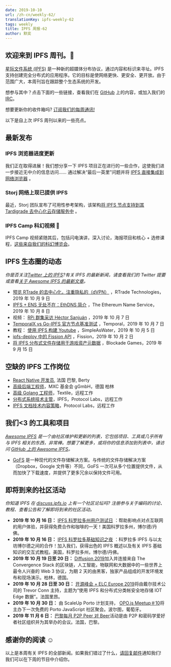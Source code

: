 ```yaml
---
date: 2019-10-10
url: /zh-cn/weekly-62/
translationKey: ipfs-weekly-62
tags: weekly
title: IPFS 周报-62
author: 默奕
---
```


## 欢迎来到 IPFS 周刊。👋

[星际文件系统 (IPFS)](https://ipfs.io/) 是一种新的超媒体分布协议，通过内容和标识来寻址。IPFS 支持创建完全分布式的应用程序。它的目标是使网络更快、更安全、更开放。由于范围广大，本周刊旨在跟踪整个生态系统的开发。

想参与其中？点击下面的一些链接，查看我们在 [GitHub](https://github.com/ipfs) 上的内容，或加入我们的 [IRC](https://riot.im/app/#/room/#ipfs:matrix.org)。

想要更新你的收件箱吗? [订阅我们的每周通讯!](http://eepurl.com/gL2Pi5)

以下是自上次 IPFS 周刊以来的一些亮点。

## 最新发布

### IPFS 浏览器进度更新

我们正在取得进展！我们想分享一下 IPFS 项目正在进行的一些合作，这使我们进一步接近无中介的信息访问…… 通过解决“最后一英里”问题并将 [IPFS 直接集成到网络浏览器](https://blog.ipfs.io/2019-10-08-ipfs-browsers-update/) 。

### Storj 网络上现已提供 IPFS

最近，Storj 团队宣布了可用性参考架构，该架构[将 IPFS 节点支持到其 Tardigrade 去中心化云存储服务中](https://www.cryptoninjas.net/2019/10/07/ipfs-now-available-on-storj-network/) 。

### IPFS Camp 科幻视频 🧬

IPFS Camp 视频紧随其后，包括闪电演讲，深入讨论，海报项目和核心 + 选修课程，[这些来自我们的科幻博览会](https://www.cryptoninjas.net/2019/10/07/ipfs-now-available-on-storj-network/)。

## IPFS 生态圈的动态

_你是否关注[Twitter 上的 IPFS](https://twitter.com/IPFSbot)?有关 IPFS 的最新新闻，请查看我们的 Twitter 提要或查看[关于 Awesome IPFS 的最新文章](https://awesome.ipfs.io/articles/)。_

- [预览 RTrade 的去中心化，注重隐私的（dVPN）](https://medium.com/rtrade-technologies/previewing-rtrades-decentralized-privacy-focused-dvpn-35073b683f0c) ，RTrade Technologies，2019 年 10 月 9 日
- [IPFS + ENS 无处不在：EthDNS 简介](https://medium.com/the-ethereum-name-service/ethdns-9d56298fa38a) ，The Ethereum Name Service，2019 年 10 月 8 日
- 视频： [RPi 群集采访 Héctor Sanjuán](https://www.youtube.com/watch?time_continue=3&v=u0n_pBjTYG8) ，2019 年 10 月 7 日
- [TemporalX vs Go-IPFS 官方节点基准测试](https://medium.com/temporal-cloud/temporalx-vs-go-ipfs-official-node-benchmarks-8457037a77cf) ，Temporal，2019 年 10 月 7 日
- 教程： [使用 IPFS 构建 Youtube](https://simpleaswater.com/ipfs/tutorials/youtube_on_ipfs?ref=twitter_youtube_on_ipfs) ，SimpleAsWater，2019 年 10 月 5 日
- [ipfs-deploy 中的 Fission API](https://dev.to/fission/fission-api-in-ipfs-deploy-1e1e) ，Fission，2019 年 10 月 2 日
- [将 IPFS 分布式文件存储用于游戏资产元数据](https://medium.com/blockadegames/using-ipfs-distributed-file-storage-for-game-asset-metadata-aac4478e3063) ，Blockade Games，2019 年 9 月 15 日

## 空缺的 IPFS 工作岗位

- [React Native 开发员](https://berty.tech/jobs/react-native-developer/), 法国 巴黎, Berty
- [高级后端工程师](https://www.golangprojects.com/golang-go-job-dcr-Senior-Backend-Engineer-Berlin-MXC-Foundation-gGmbH.html)，MXC 基金会 gGmbH，德国 柏林
- [高级 Golang 工程师](https://www.golangprojects.com/golang-go-job-def-Senior-Golang-Engineer-Remote-Textile.html)，Textile，远程工作
- [分布式系统技术主管](https://jobs.lever.co/protocol/9283f9b0-de64-4e1f-a221-5d02b0202198)，IPFS，Protocol Labs，远程工作
- [IPFS 文档技术内容策略](https://jobs.lever.co/protocol/e7db2c84-afd7-44a4-9a27-449c751d8289)，Protocol Labs，远程工作

## 我们<3 的工具和项目

_[Awesome IPFS](https://awesome.ipfs.io/) 是一个由社区维护和更新的列表，它包括项目、工具或几乎所有与 IPFS 相关的东西，非常棒。想要了解更多，或将你的信息添加到列表中，请访问 [GitHub 上的 Awesome IPFS](https://github.com/ipfs/awesome-ipfs)。_

- [GoFS](https://gofs.io/) 是一种现代的文件存储解决方案。与传统的文件存储解决方案（Dropbox，Google 文件等）不同，GoFS 一次可从多个位置提供文件，从而加快了下载速度，并提供了更多冗余以保持文件可用。

## 即将到来的社区活动

_你知道 IPFS 在 [discuss.ipfs.io](https://discuss.ipfs.io/) 上有一个社区论坛吗? 注册参与关于编码的讨论、教程、查看公告和了解即将到来的社区活动。_

- **2019 年 10 月 16 日：** [IPFS 科罗拉多州用户测试日](https://www.meetup.com/IPFS-Colorado/events/264964856) ：帮助影响点对点互联网的用户体验，并获得免费合作和咖啡的一天！美国科罗拉多州，博尔德/丹佛。
- **2019 年 10 月 16 日：** [IPFS 科罗拉多基础知识之夜](https://www.meetup.com/IPFS-Colorado/events/265003484) ：科罗拉多 IPFS 与以太坊博尔德之间的合作！加入我们，获得出色的 IPFS 概述以及有关 IPFS 基础知识的交互式教程。美国，科罗拉多州，博尔德/丹佛。
- **2019 年 10 月 19 日至 20 日：** [Diffusion 2019](https://diffusion.events/)加入并连接来自 The Convergence Stack 的区块链，人工智能，物联网和大数据中的一些世界上最令人兴奋的 Web 3 协议，为期 2 天的由黑客，独家产品组成的开发环境发布和现场演示。柏林，德国。
- **2019 年 10 月 28 日至 30 日：** [开源峰会 + ELC Europe 2019](https://osseu19.sched.com/event/TLD8)将由戴尔技术公司的 Trevor Conn 主持，主题为“使用 IPFS 和分布式分类帐安全地存储 IOT Edge 数据”。法国里昂。
- **2019 年 10 月 30 日：** 由 ScaleUp Porto 计划支持， [OPO.js Meetup＃10](https://www.meetup.com/opo-js/events/265502030/)将主办下一次免费的 Porto JavaScript 社区聚会。波尔图，葡萄牙。
- **2019 年 11 月 6 日：** [巴黎每月 P2P Peer 对 Beer](https://p2p.paris/en/event/monthly-2/)活动是由 P2P 和密码学爱好者社区组织并为其举办的会议。法国，巴黎。

## 感谢你的阅读 ☺️

以上是本周有关 IPFS 的全部新闻。如果我们错过了什么，[请回复邮件](mailto:newsletter@ipfs.io)通知我们! 我们可以在下周的节目中介绍你。
